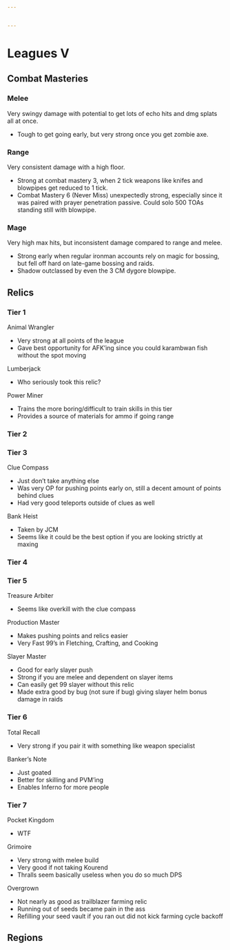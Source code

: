 ```yaml
---


---
```


<h1 id="leagues-v">Leagues V</h1>
<h2 id="combat-masteries">Combat Masteries</h2>
<h3 id="melee">Melee</h3>
<p>Very swingy damage with potential to get lots of echo hits and dmg splats all at once.</p>
<ul>
<li>Tough to get going early, but very strong once you get zombie axe.</li>
</ul>
<h3 id="range">Range</h3>
<p>Very consistent damage with a high floor.</p>
<ul>
<li>Strong at combat mastery 3, when 2 tick weapons like knifes and blowpipes get reduced to 1 tick.</li>
<li>Combat Mastery 6 (Never Miss) unexpectedly strong, especially since it was paired with prayer penetration passive. Could solo 500 TOAs standing still with blowpipe.</li>
</ul>
<h3 id="mage">Mage</h3>
<p>Very high max hits, but inconsistent damage compared to range and melee.</p>
<ul>
<li>Strong early when regular ironman accounts rely on magic for bossing, but fell off hard on late-game bossing and raids.</li>
<li>Shadow outclassed by even the 3 CM dygore blowpipe.</li>
</ul>
<h2 id="relics">Relics</h2>
<h3 id="tier-1">Tier 1</h3>
<p>Animal Wrangler</p>
<ul>
<li>Very strong at all points of the league</li>
<li>Gave best opportunity for AFK’ing since you could karambwan fish without the spot moving</li>
</ul>
<p>Lumberjack</p>
<ul>
<li>Who seriously took this relic?</li>
</ul>
<p>Power Miner</p>
<ul>
<li>Trains the more boring/difficult to train skills in this tier</li>
<li>Provides a source of materials for ammo if going range</li>
</ul>
<h3 id="tier-2">Tier 2</h3>
<h3 id="tier-3">Tier 3</h3>
<p>Clue Compass</p>
<ul>
<li>Just don’t take anything else</li>
<li>Was very OP for pushing points early on, still a decent amount of points behind clues</li>
<li>Had very good teleports outside of clues as well</li>
</ul>
<p>Bank Heist</p>
<ul>
<li>Taken by JCM</li>
<li>Seems like it could be the best option if you are looking strictly at maxing</li>
</ul>
<h3 id="tier-4">Tier 4</h3>
<h3 id="tier-5">Tier 5</h3>
<p>Treasure Arbiter</p>
<ul>
<li>Seems like overkill with the clue compass</li>
</ul>
<p>Production Master</p>
<ul>
<li>Makes pushing points and relics easier</li>
<li>Very Fast 99’s in Fletching, Crafting, and Cooking</li>
</ul>
<p>Slayer Master</p>
<ul>
<li>Good for early slayer push</li>
<li>Strong if you are melee and dependent on slayer items</li>
<li>Can easily get 99 slayer without this relic</li>
<li>Made extra good by bug (not sure if bug) giving slayer helm bonus damage in raids</li>
</ul>
<h3 id="tier-6">Tier 6</h3>
<p>Total Recall</p>
<ul>
<li>Very strong if you pair it with something like weapon specialist</li>
</ul>
<p>Banker’s Note</p>
<ul>
<li>Just goated</li>
<li>Better for skilling and PVM’ing</li>
<li>Enables Inferno for more people</li>
</ul>
<h3 id="tier-7">Tier 7</h3>
<p>Pocket Kingdom</p>
<ul>
<li>WTF</li>
</ul>
<p>Grimoire</p>
<ul>
<li>Very strong with melee build</li>
<li>Very good if not taking Kourend</li>
<li>Thralls seem basically useless when you do so much DPS</li>
</ul>
<p>Overgrown</p>
<ul>
<li>Not nearly as good as trailblazer farming relic</li>
<li>Running out of seeds became pain in the ass</li>
<li>Refilling your seed vault if you ran out did not kick  farming cycle backoff</li>
</ul>
<h2 id="regions">Regions</h2>

